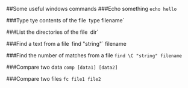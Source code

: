 ##Some useful windows commands
###Echo something
`echo hello`

###Type tye contents of the file`
`type filename`

###List the directories of the file`
`dir`

###Find a text from a file`
`find "string"` filename

###Find the number of matches from a file
`find \C "string" filename`

###Compare two data
`comp [data1] [data2]`

###Compare two files
`fc file1 file2`
